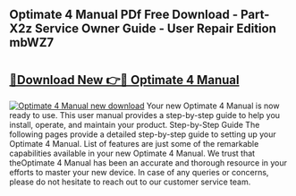 ## Optimate 4 Manual PDf Free Download - Part-X2z Service Owner Guide - User Repair Edition mbWZ7

# <h2><a href="http://bc9935.oget.top/?id=Optimate+4+Manual">🔗Download New 👉🔴 Optimate 4 Manual</a></h2>

[![Optimate 4 Manual new download](https://i.imgur.com/5g1atiW.png)](http://bc9935.oget.top/?id=Optimate+4+Manual)
Your new Optimate 4 Manual is now ready to use. This user manual provides a step-by-step guide to help you install, operate, and maintain your product. Step-by-Step Guide The following pages provide a detailed step-by-step guide to setting up your Optimate 4 Manual. List of features are just some of the remarkable capabilities available in your new Optimate 4 Manual. We trust that theOptimate 4 Manual has been an accurate and thorough resource in your efforts to master your new device. In case of any queries or concerns, please do not hesitate to reach out to our customer service team.

